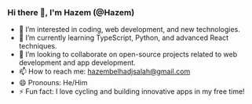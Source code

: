 ### Hi there 👋, I'm Hazem (@Hazem)
  
- 👀 I’m interested in coding, web development, and new technologies.
- 🌱 I’m currently learning TypeScript, Python, and advanced React techniques.
- 💞️ I’m looking to collaborate on open-source projects related to web development and app development.
- 📫 How to reach me: hazembelhadjsalah@gmail.com
- 😄 Pronouns: He/Him
- ⚡ Fun fact: I love cycling and building innovative apps in my free time!

<!---
Hazembel/Hazembel is a ✨ special ✨ repository because its `README.md` (this file) appears on your GitHub profile.
You can click the Preview link to take a look at your changes.
--->
